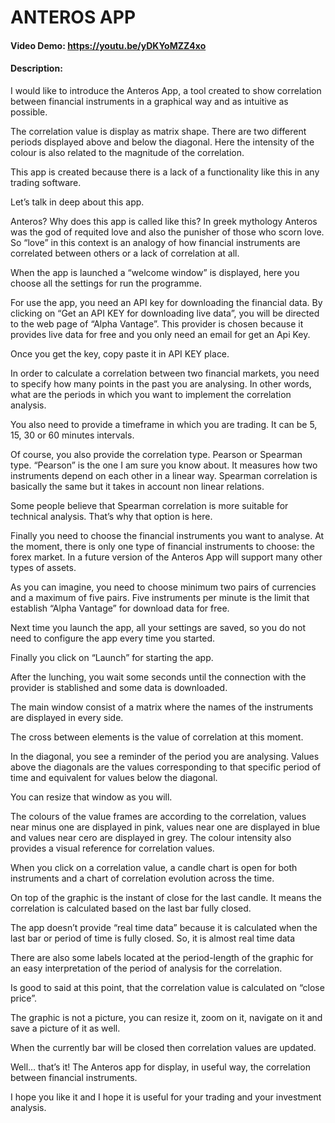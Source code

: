 # ANTEROS APP
#### Video Demo:  <https://youtu.be/yDKYoMZZ4xo>
#### Description:

I would like to introduce the Anteros App, a tool created to show correlation between financial instruments in a graphical way and as intuitive as possible.

The correlation value is display as matrix shape. There are two different periods displayed above and below the diagonal. Here the intensity of the colour is also related to the magnitude of the correlation.

This app is created because there is a lack of a functionality like this in any trading software.

Let’s talk in deep about this app.

Anteros? Why does this app is called like this? In greek mythology Anteros was the god of requited love and also the punisher of those who scorn love. So “love” in this context is an analogy of how financial instruments are correlated between others or a lack of correlation at all.

When the app is launched a “welcome window” is displayed, here you choose all the settings for run the programme.

For use the app, you need an API key for downloading the financial data. By clicking on “Get an API KEY for downloading live data”, you will be directed to the web page of “Alpha Vantage”. This provider is chosen because it provides live data for free and you only need an email for get an Api Key.

Once you get the key, copy paste it in API KEY place.

In order to calculate a correlation between two financial markets, you need to specify how many points in the past you are analysing. In other words, what are the periods in which you want to implement the correlation analysis.


You also need to provide a timeframe in which you are trading. It can be 5, 15, 30 or 60 minutes intervals.

Of course, you also provide the correlation type. Pearson or Spearman type. “Pearson” is the one I am sure you know about. It measures how two instruments depend on each other in a linear way. Spearman correlation is basically the same but it takes in account non linear relations.

Some people believe that Spearman correlation is more suitable for technical analysis. That’s why that option is here.

Finally you need to choose the financial instruments you want to analyse. At the moment, there is only one type of financial instruments to choose: the forex market. In a future version of the Anteros App will support many other types of assets.

As you can imagine, you need to choose minimum two pairs of currencies and a maximum of five pairs. Five instruments per minute is the limit that establish “Alpha Vantage” for download data for free.

Next time you launch the app, all your settings are saved, so you do not need to configure the app every time you started.

Finally you click on “Launch” for starting the app.

After the lunching, you wait some seconds until the connection with the provider is stablished and some data is downloaded.



The main window consist of a matrix where the names of the instruments are displayed in every side.

The cross between elements is the value of correlation at this moment.

In the diagonal, you see a reminder of the period you are analysing. Values above the diagonals are the values corresponding to that specific period of time and equivalent for values below the diagonal.

You can resize that window as you will.

The colours of the value frames are according to the correlation, values near minus one are displayed in pink, values near one are displayed in blue and values near cero are displayed in grey. The colour intensity also provides a visual reference for correlation values.

When you click on a correlation value, a candle chart is open for both instruments and a chart of correlation evolution across the time.

On top of the graphic is the instant of close for the last candle. It means the correlation is calculated based on the last bar fully closed.

The app doesn’t provide “real time data” because it is calculated when the last bar or period of time is fully closed. So, it is almost real time data

There are also some labels located at the period-length of the graphic for an easy interpretation of the period of analysis for the correlation.

Is good to said at this point, that the correlation value is calculated on “close price”.

The graphic is not a picture, you can resize it, zoom on it, navigate on it and save a picture of it as well.

When the currently bar will be closed then correlation values are updated.

Well… that’s it! The Anteros app for display, in useful way, the correlation between financial instruments.

I hope you like it and I hope it is useful for your trading and your investment analysis.
